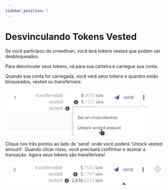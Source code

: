 ```yaml
---
sidebar_position: 7
---
```


# Desvinculando Tokens Vested

Se você participou do crowdloan, você terá tokens vested que podem ser desbloqueados.

Para desvincular seus tokens, vá para sua carteira e carregue sua conta.

Quando sua conta for carregada, você verá seus tokens e quantos estão bloqueados, vested ou transferíveis:

![31](img/31.png)

Clique nos três pontos ao lado de 'send' onde você poderá 'Unlock vested amount'. Quando clicar nisso, você precisará confirmar e assinar a transação. Agora seus tokens são transferíveis!

![32](img/32.png)

